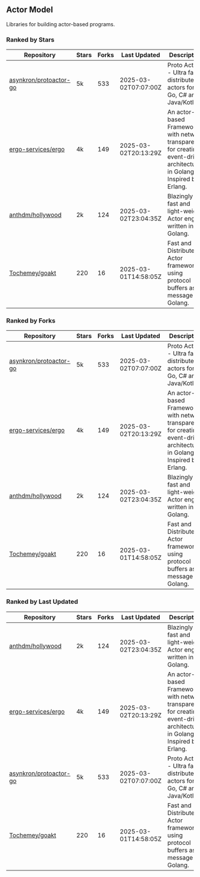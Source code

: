 ## Actor Model

Libraries for building actor-based programs.

### Ranked by Stars

| Repository | Stars | Forks | Last Updated | Description | 
|------------|-------|-------|--------------|-------------|
| [asynkron/protoactor-go](https://github.com/asynkron/protoactor-go) | 5k | 533 | 2025-03-02T07:07:00Z |  Proto Actor - Ultra fast distributed actors for Go, C# and Java/Kotlin. |
| [ergo-services/ergo](https://github.com/ergo-services/ergo) | 4k | 149 | 2025-03-02T20:13:29Z |  An actor-based Framework with network transparency for creating event-driven architecture in Golang. Inspired by Erlang. |
| [anthdm/hollywood](https://github.com/anthdm/hollywood) | 2k | 124 | 2025-03-02T23:04:35Z |  Blazingly fast and light-weight Actor engine written in Golang. |
| [Tochemey/goakt](https://github.com/Tochemey/goakt) | 220 | 16 | 2025-03-01T14:58:05Z |  Fast and Distributed Actor framework using protocol buffers as message for Golang. |

### Ranked by Forks

| Repository | Stars | Forks | Last Updated | Description | 
|------------|-------|-------|--------------|-------------|
| [asynkron/protoactor-go](https://github.com/asynkron/protoactor-go) | 5k | 533 | 2025-03-02T07:07:00Z |  Proto Actor - Ultra fast distributed actors for Go, C# and Java/Kotlin. |
| [ergo-services/ergo](https://github.com/ergo-services/ergo) | 4k | 149 | 2025-03-02T20:13:29Z |  An actor-based Framework with network transparency for creating event-driven architecture in Golang. Inspired by Erlang. |
| [anthdm/hollywood](https://github.com/anthdm/hollywood) | 2k | 124 | 2025-03-02T23:04:35Z |  Blazingly fast and light-weight Actor engine written in Golang. |
| [Tochemey/goakt](https://github.com/Tochemey/goakt) | 220 | 16 | 2025-03-01T14:58:05Z |  Fast and Distributed Actor framework using protocol buffers as message for Golang. |

### Ranked by Last Updated

| Repository | Stars | Forks | Last Updated | Description | 
|------------|-------|-------|--------------|-------------|
| [anthdm/hollywood](https://github.com/anthdm/hollywood) | 2k | 124 | 2025-03-02T23:04:35Z |  Blazingly fast and light-weight Actor engine written in Golang. |
| [ergo-services/ergo](https://github.com/ergo-services/ergo) | 4k | 149 | 2025-03-02T20:13:29Z |  An actor-based Framework with network transparency for creating event-driven architecture in Golang. Inspired by Erlang. |
| [asynkron/protoactor-go](https://github.com/asynkron/protoactor-go) | 5k | 533 | 2025-03-02T07:07:00Z |  Proto Actor - Ultra fast distributed actors for Go, C# and Java/Kotlin. |
| [Tochemey/goakt](https://github.com/Tochemey/goakt) | 220 | 16 | 2025-03-01T14:58:05Z |  Fast and Distributed Actor framework using protocol buffers as message for Golang. |


